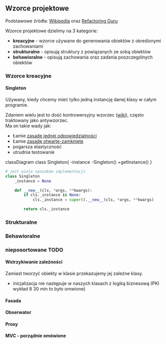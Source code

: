 <script src="mermaid.min.js"></script> <script>mermaid.initialize({startOnLoad:true});</script>

## Wzorce projektowe

Podstawowe źródła: [Wikipedia](<https://pl.wikipedia.org/wiki/Wzorzec_projektowy_(informatyka)>) oraz [Refactoring Guru](https://refactoring.guru/pl)

Wzorce projektowe dzielimy na 3 kategorie:

- **kreacyjne** - wzorce używane do generowania obiektów z określonymi zachowaniami
- **strukturalne** - opisują struktury z powiązanych ze sobą obiektów
- **behawioralne** - opisują zachowania oraz zadania poszczególnych obiektów

### Wzorce kreacyjne

#### Singleton

Używany, kiedy chcemy mieć tylko jedną instancję danej klasy w całym programie.

Zdaniem wielu jest to dość kontrowersyjny wzorzec ([wiki](<https://pl.wikipedia.org/wiki/Singleton_(wzorzec_projektowy)#Konsekwencje_stosowania>)), często traktowany jako antywzorzec.  
Ma on takie wady jak:

- Łamie [zasadę jednej odpowiedzialności](./architektura_i_paradygmaty.md#Programowanie_obiektowe)
- Łamie [zasadę otwarte-zamknięte](./architektura_i_paradygmaty.md#Programowanie_obiektowe)
- pogarsza elastyczność
- utrudnia testowanie

<div class="mermaid">
classDiagram
    class Singleton{
        -instance
        -Singleton()
        +getInstance()
    }
</div>

```python
# jest wiele sposobów implementacji
class Singleton
    _instance = None

    def __new__(cls, *args, **kwargs):
        if cls._instance is None:
            cls._instance = super().__new__(cls, *args, **kwargs)

        return cls._instance
```

### Strukturalne

### Behawioralne

### nieposortowane TODO

#### Wstrzykiwanie zależności

Zamiast tworzyć obiekty w klasie przekazujemy jej zależne klasy.

- inicjalizacja nie następuje w naszych klasach z logiką biznesową (PKI wykład 8 30 min to było omwione)

#### Fasada

#### Obserwator

#### Proxy

#### MVC - porządnie omówione
